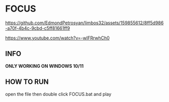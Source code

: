 # FOCUS
https://github.com/EdmondPetrosyan/limbos32/assets/159855612/8ff5d986-a70f-4b4c-9cbd-c5ff81661ff9

https://www.youtube.com/watch?v=-wIFRrwhCh0
## INFO
**ONLY WORKING ON WINDOWS 10/11**

## HOW TO RUN
open the file then double click FOCUS.bat and play
